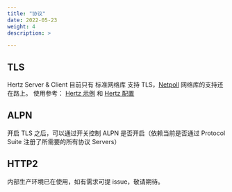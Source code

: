 ```yaml
---
title: "协议"
date: 2022-05-23
weight: 4
description: >

---
```


## TLS
Hertz Server & Client 目前只有 标准网络库 支持 TLS，[Netpoll](https://github.com/cloudwego/netpoll) 网络库的支持还在路上。
使用参考： [Hertz 示例](/zh/docs/hertz/tutorials/example/) 和 [Hertz 配置](/zh/docs/hertz/reference/config/)

## ALPN
开启 TLS 之后，可以通过开关控制 ALPN 是否开启（依赖当前是否通过 Protocol Suite 注册了所需要的所有协议 Servers）

## HTTP2
内部生产环境已在使用，如有需求可提 issue，敬请期待。
